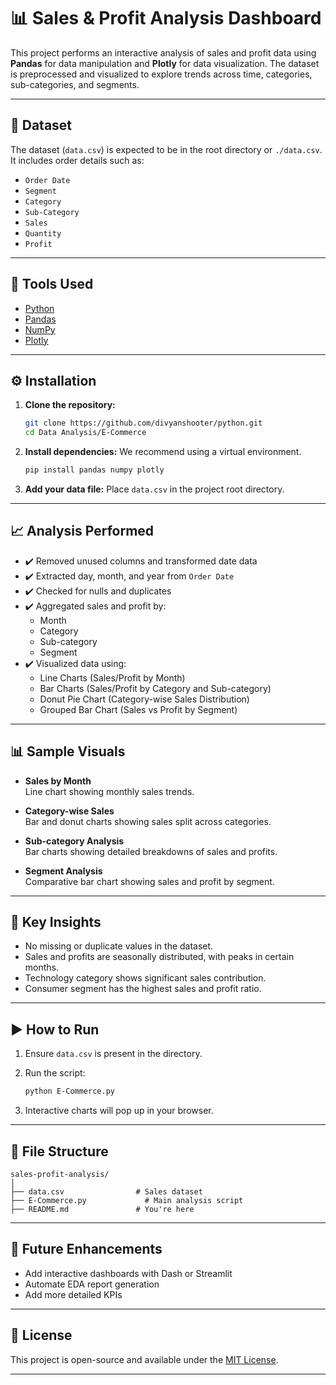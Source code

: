 # 📊 Sales & Profit Analysis Dashboard

This project performs an interactive analysis of sales and profit data using **Pandas** for data manipulation and **Plotly** for data visualization. The dataset is preprocessed and visualized to explore trends across time, categories, sub-categories, and segments.

---

## 📁 Dataset

The dataset (`data.csv`) is expected to be in the root directory or `./data.csv`. It includes order details such as:

- `Order Date`
- `Segment`
- `Category`
- `Sub-Category`
- `Sales`
- `Quantity`
- `Profit`

---

## 🧰 Tools Used

- [Python](https://www.python.org/)
- [Pandas](https://pandas.pydata.org/)
- [NumPy](https://numpy.org/)
- [Plotly](https://plotly.com/python/)

---

## ⚙️ Installation

1. **Clone the repository:**
   ```bash
   git clone https://github.com/divyanshooter/python.git
   cd Data Analysis/E-Commerce
   ```

2. **Install dependencies:**
   We recommend using a virtual environment.

   ```bash
   pip install pandas numpy plotly
   ```

3. **Add your data file:**
   Place `data.csv` in the project root directory.

---

## 📈 Analysis Performed

- ✔️ Removed unused columns and transformed date data
- ✔️ Extracted day, month, and year from `Order Date`
- ✔️ Checked for nulls and duplicates
- ✔️ Aggregated sales and profit by:
  - Month
  - Category
  - Sub-category
  - Segment
- ✔️ Visualized data using:
  - Line Charts (Sales/Profit by Month)
  - Bar Charts (Sales/Profit by Category and Sub-category)
  - Donut Pie Chart (Category-wise Sales Distribution)
  - Grouped Bar Chart (Sales vs Profit by Segment)

---

## 📊 Sample Visuals

- **Sales by Month**  
  Line chart showing monthly sales trends.

- **Category-wise Sales**  
  Bar and donut charts showing sales split across categories.

- **Sub-category Analysis**  
  Bar charts showing detailed breakdowns of sales and profits.

- **Segment Analysis**  
  Comparative bar chart showing sales and profit by segment.

---

## 📌 Key Insights

- No missing or duplicate values in the dataset.
- Sales and profits are seasonally distributed, with peaks in certain months.
- Technology category shows significant sales contribution.
- Consumer segment has the highest sales and profit ratio.

---

## ▶️ How to Run

1. Ensure `data.csv` is present in the directory.
2. Run the script:

   ```bash
   python E-Commerce.py
   ```

3. Interactive charts will pop up in your browser.

---

## 📂 File Structure

```
sales-profit-analysis/
│
├── data.csv                # Sales dataset
├── E-Commerce.py             # Main analysis script
├── README.md               # You're here
```

---

## 🧠 Future Enhancements

- Add interactive dashboards with Dash or Streamlit
- Automate EDA report generation
- Add more detailed KPIs

---

## 📝 License

This project is open-source and available under the [MIT License](LICENSE).

---
